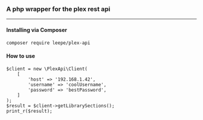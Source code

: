 ### A php wrapper for the plex rest api
___

#### Installing via Composer
`composer require leepe/plex-api`

#### How to use
```
$client = new \PlexApi\Client(
    [
        'host' => '192.168.1.42',
        'username' => 'coolUsername',
        'password' => 'bestPassword',
    ]
);
$result = $client->getLibrarySections();
print_r($result);
```